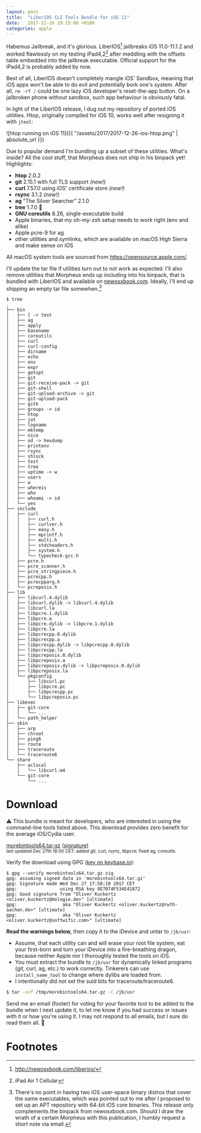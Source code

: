 ```yaml
---
layout: post
title:  "LiberIOS CLI Tools Bundle for iOS 11"
date:   2017-12-26 19:15:00 +0100
categories: apple
---
```


Habemus Jailbreak, and it's glorious. LiberIOS[^1] jailbreaks iOS 11.0-11.1.2 and worked flawlessly
on my testing iPad4,2[^2] after meddling with the offsets table embedded into the jailbreak
executable. Official support for the iPad4,2 is probably added by now.

Best of all, LiberIOS doesn't completely mangle iOS' Sandbox, meaning that iOS apps won't be able to
do evil and potentially bork one's system. After all, `rm -rf /` could be one lazy iOS developer's
reset-the-app button. On a jailbroken phone without sandbox, such app behaviour is obviously fatal.

In light of the LiberIOS release, I dug out my repository of ported iOS utilities. Htop, originally
compiled for iOS 10, works well after resigning it with `jtool`:

![htop running on iOS 11]({{ "/assets/2017/2017-12-26-ios-htop.png" | absolute_url }})

Due to popular demand I'm bundling up a subset of these utilities. What's inside? All the cool
stuff, that Morpheus does not ship in his binpack yet! Highlights:

* **htop** 2.0.2
* **git** 2.15.1 with full TLS support *(new!)*
* **curl** 7.57.0 using iOS' certificate store *(new!)*
* **rsync** 3.1.2 *(new!)*
* **ag** "The Silver Searcher” 2.1.0
* **tree** 1.7.0 🎄
* **GNU coreutils** 8.26, single-executable build
* Apple binaries, that my oh-my-zsh setup needs to work right (env and alike)
* Apple pcre-9 for ag
* other utilities and symlinks, which are available on macOS High Sierra and make sense on iOS

All macOS system tools are sourced from <https://opensource.apple.com/>.

I'll update the tar file if utilities turn out to not work as expected. I'll also remove utilities
that Morpheus ends up including into his binpack, that is bundled with LiberIOS and available on
[newosxbook.com](http://newosxbook.com/tools/iOSBinaries.html). Ideally, I'll end up shipping an
empty tar file somewhen.[^3]

```
$ tree
.
├── bin
│   ├── [ -> test
│   ├── ag
│   ├── apply
│   ├── basename
│   ├── coreutils
│   ├── curl
│   ├── curl-config
│   ├── dirname
│   ├── echo
│   ├── env
│   ├── expr
│   ├── getopt
│   ├── git
│   ├── git-receive-pack -> git
│   ├── git-shell
│   ├── git-upload-archive -> git
│   ├── git-upload-pack
│   ├── gitk
│   ├── groups -> id
│   ├── htop
│   ├── jot
│   ├── logname
│   ├── mktemp
│   ├── nice
│   ├── od -> hexdump
│   ├── printenv
│   ├── rsync
│   ├── shlock
│   ├── test
│   ├── tree
│   ├── uptime -> w
│   ├── users
│   ├── w
│   ├── whereis
│   ├── who
│   ├── whoami -> id
│   └── yes
├── include
│   ├── curl
│   │   ├── curl.h
│   │   ├── curlver.h
│   │   ├── easy.h
│   │   ├── mprintf.h
│   │   ├── multi.h
│   │   ├── stdcheaders.h
│   │   ├── system.h
│   │   └── typecheck-gcc.h
│   ├── pcre.h
│   ├── pcre_scanner.h
│   ├── pcre_stringpiece.h
│   ├── pcrecpp.h
│   ├── pcrecpparg.h
│   └── pcreposix.h
├── lib
│   ├── libcurl.4.dylib
│   ├── libcurl.dylib -> libcurl.4.dylib
│   ├── libcurl.la
│   ├── libpcre.1.dylib
│   ├── libpcre.a
│   ├── libpcre.dylib -> libpcre.1.dylib
│   ├── libpcre.la
│   ├── libpcrecpp.0.dylib
│   ├── libpcrecpp.a
│   ├── libpcrecpp.dylib -> libpcrecpp.0.dylib
│   ├── libpcrecpp.la
│   ├── libpcreposix.0.dylib
│   ├── libpcreposix.a
│   ├── libpcreposix.dylib -> libpcreposix.0.dylib
│   ├── libpcreposix.la
│   └── pkgconfig
│       ├── libcurl.pc
│       ├── libpcre.pc
│       ├── libpcrecpp.pc
│       └── libpcreposix.pc
├── libexec
│   ├── git-core
│   │   └── ...
│   └── path_helper
├── sbin
│   ├── arp
│   ├── chroot
│   ├── ping6
│   ├── route
│   ├── traceroute
│   └── traceroute6
└── share
    ├── aclocal
    │   └── libcurl.m4
    └── git-core
        └── ...
```

# Download

⚠️ This bundle is meant for developers, who are interested in using the command-line tools listed
above. This download provides zero benefit for the average iOS/Cydia user.

[morebintools64.tar.gz](https://s3.eu-central-1.amazonaws.com/mologie.github.io/assets/morebintools64.tar.gz)
([signature](https://s3.eu-central-1.amazonaws.com/mologie.github.io/assets/morebintools64.tar.gz.sig))  
<small>last updated Dec 27th 18:00 CET: added git, curl, rsync, libpcre; fixed ag, coreutils</small>

Verify the download using GPG
([key on keybase.io](https://keybase.io/mologie/pgp_keys.asc?fingerprint=4f8f50e9df8d0f28a5ee95ae8e7074f534e41872)):

```
$ gpg --verify morebintools64.tar.gz.sig
gpg: assuming signed data in 'morebintools64.tar.gz'
gpg: Signature made Wed Dec 27 17:58:10 2017 CET
gpg:                using RSA key 8E7074F534E41872
gpg: Good signature from "Oliver Kuckertz <oliver.kuckertz@mologie.de>" [ultimate]
gpg:                 aka "Oliver Kuckertz <oliver.kuckertz@rwth-aachen.de>" [ultimate]
gpg:                 aka "Oliver Kuckertz <oliver.kuckertz@softwific.com>" [ultimate]
```

**Read the warnings below,** then copy it to the iDevice and untar to `/jb/usr`:

* Assume, that each utility can and will erase your root file system, eat your first-born and turn
  your iDevice into a fire-breathing dragon, because neither Apple nor I thoroughly tested the tools
  on iOS.
* You must extract the bundle to `/jb/usr` for dynamically linked programs (git, curl, ag, etc.)
  to work correctly. Tinkerers can use `install_name_tool` to change where dylibs are loaded from.
* I intentionally did not set the suid bits for traceroute/traceroute6.

```sh
$ tar -xvf /tmp/morebintools64.tar.gz -C /jb/usr
```

Send me an email (footer) for voting for your favorite tool to be added to the bundle when I next
update it, to let me know if you had success or issues  with it or how you're using it. I may not
respond to all emails, but I sure do read them all. 💌

# Footnotes

[^1]: <http://newosxbook.com/liberios/>

[^2]: iPad Air 1 Cellular

[^3]: There's no point in having two iOS user-space binary distros that cover the same executables, which was pointed out to me after I proposed to set up an APT repository with 64-bit iOS core binaries. This release only complements the binpack from newosxbook.com. Should I draw the wrath of a certain Morpheus with this publication, I humbly request a short note via email.
